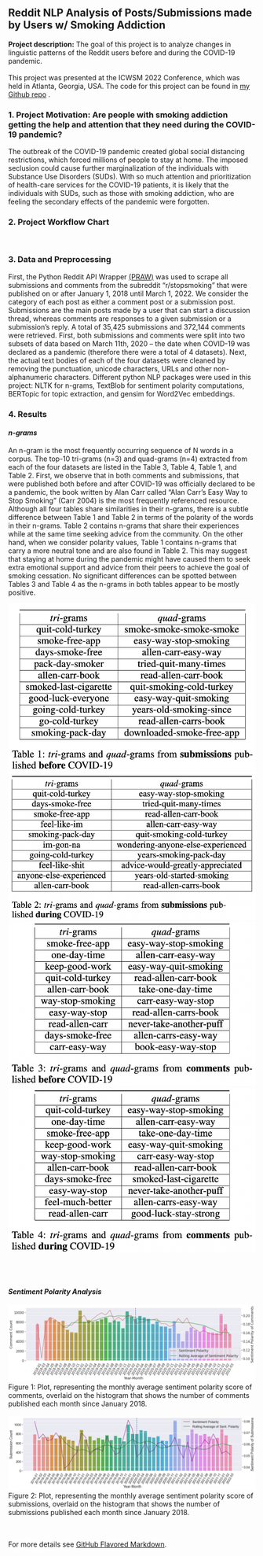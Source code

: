 ## Reddit NLP Analysis of Posts/Submissions made by Users w/ Smoking Addiction

**Project description:** The goal of this project is to analyze changes in linguistic patterns of the Reddit users before and during the COVID-19 pandemic.
<br><br>
This project was presented at the ICWSM 2022 Conference, which was held in Atlanta, Georgia, USA. The code for this project can be found in <a href="https://github.com/nzaw96/Reddit-Addiction-Study">my Github repo</a> .

### 1. Project Motivation: Are people with smoking addiction getting the help and attention that they need during the COVID-19 pandemic?
The outbreak of the COVID-19 pandemic created global social distancing restrictions, which forced millions of people to stay at home. The imposed seclusion could cause further marginalization of the individuals with Substance Use Disorders (SUDs). With so much attention and prioritization of health-care services for the COVID-19 patients, it is likely that the individuals with SUDs, such as those with smoking addiction, who are feeling the secondary effects of the pandemic were forgotten. 

### 2. Project Workflow Chart
<img src=""/>

### 3. Data and Preprocessing

First, the Python Reddit API Wrapper <a href="https://praw.readthedocs.io/en/stable/">(PRAW)</a> was used to scrape all submissions and comments from the subreddit “r/stopsmoking” that were published on or after
January 1, 2018 until March 1, 2022. We consider the category of each post as either a comment post or a submission post. Submissions are the main posts made by a user that can start a discussion thread, whereas comments are responses to a given submission or a submission’s reply. A total of 35,425 submissions and 372,144 comments were retrieved. First, both submissions and comments were split into two subsets of data based on March 11th, 2020 – the date when COVID-19 was declared as a pandemic (therefore there were a total of 4 datasets). Next, the actual text bodies of each of the four datasets were cleaned by removing the punctuation, unicode characters, URLs and other non-alphanumeric characters. Different python NLP packages were used in this project: NLTK for n-grams, TextBlob for sentiment polarity computations, BERTopic for topic extraction, and gensim for Word2Vec embeddings.

### 4. Results

#### <em>n-grams</em>

An n-gram is the most frequently occurring sequence of N words in a corpus. The top-10 tri-grams (n=3) and quad-grams (n=4) extracted from each of the four datasets are listed in the Table 3, Table 4, Table 1, and Table 2. First, we observe that in both comments and submissions, that were published both before and after COVID-19 was officially declared to be a pandemic, the book written by Alan Carr called “Alan Carr’s Easy Way to Stop Smoking” (Carr 2004) is the most frequently referenced resource. Although all four tables share similarities in their n-grams, there is a subtle difference between Table 1 and Table 2 in terms of the polarity of the words in their n-grams. Table 2 contains n-grams that share their experiences while at the same time seeking advice from the community. On the other hand, when we consider polarity values, Table 1 contains n-grams that carry a more neutral tone and are also found in Table 2. This may suggest that staying at home during the pandemic might have caused them to seek extra emotional support and advice from their peers to achieve the goal of smoking cessation. No significant differences can be spotted between Tables 3 and Table 4 as the n-grams in both tables appear to be mostly positive.

<img src="images/RedditProj_ngram_subsBefore.png?raw=true"/>

<img src="images/RedditProj_ngram_subsDuring.png?raw=true"/>

<img src="images/RedditProj_ngram_commsBefore.png?raw=true"/>

<img src="images/RedditProj_ngram_commsDuring.png?raw=true"/>

<br><br>

#### <em>Sentiment Polarity Analysis</em>

<img src="images/sentPolarityC.png?raw=true"/>
Figure 1: Plot, representing the monthly average sentiment polarity score of comments, overlaid on the histogram that shows the number of comments published each month since January 2018.
<br><br>
<img src="images/sentPolarityS.png?raw=true"/>
Figure 2: Plot, representing the monthly average sentiment polarity score of submissions, overlaid on the histogram that shows the number of submissions published each month since January 2018.


<br><br>
For more details see [GitHub Flavored Markdown](https://guides.github.com/features/mastering-markdown/).
